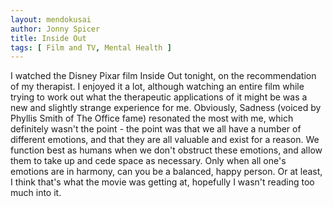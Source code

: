```yaml
---
layout: mendokusai
author: Jonny Spicer
title: Inside Out
tags: [ Film and TV, Mental Health ]
---
```

I watched the Disney Pixar film Inside Out tonight, on the recommendation of my therapist. I enjoyed it a lot, although watching an entire film while trying to work out what
the therapeutic applications of it might be was a new and slightly strange experience for me. Obviously, Sadness (voiced by Phyllis Smith of The Office fame) resonated the most with
me, which definitely wasn't the point - the point was that we all have a number of different emotions, and that they are all valuable and exist for a reason. We function best as
humans when we don't obstruct these emotions, and allow them to take up and cede space as necessary. Only when all one's emotions are in harmony, can you be a balanced, happy person.
Or at least, I think that's what the movie was getting at, hopefully I wasn't reading too much into it.
